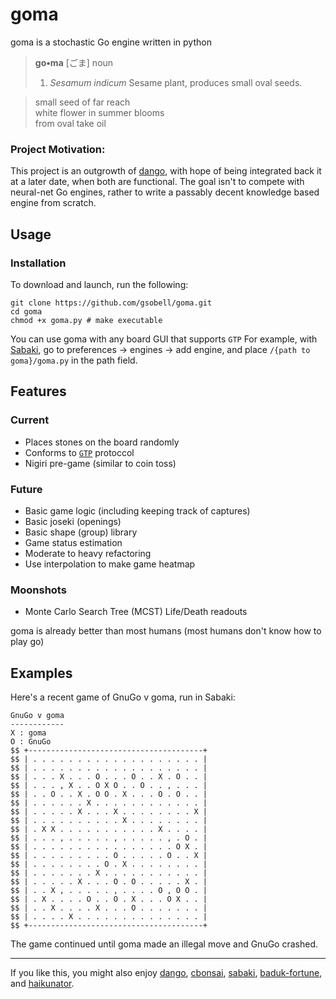 # goma
goma is a stochastic Go engine written in python

> **go•ma** [ごま]
> noun
> 1. *Sesamum indicum* Sesame plant, produces small oval seeds.

>small seed of far reach <br>
>white flower in summer blooms <br>
>from oval take oil

### Project Motivation:
This project is an outgrowth of [dango](https://github.com/gsobell/dango), with hope of being integrated back it at a later date, when both are functional. The goal isn't to compete with neural-net Go engines, rather to write a passably decent knowledge based engine from scratch.

## Usage
### Installation
To download and launch, run the following:
```shell
git clone https://github.com/gsobell/goma.git
cd goma
chmod +x goma.py # make executable
```
You can use goma with any board GUI that supports `GTP` For example, with [Sabaki](https://github.com/SabakiHQ/Sabaki), go to preferences -> engines -> add engine, and place `/{path to goma}/goma.py` in the path field.

## Features

### Current
* Places stones on the board randomly
* Conforms to [`GTP`](https://www.lysator.liu.se/~gunnar/gtp/) protoccol
* Nigiri pre-game (similar to coin toss)

### Future
* Basic game logic (including keeping track of captures)
* Basic joseki (openings)
* Basic shape (group) library
* Game status estimation
* Moderate to heavy refactoring
* Use interpolation to make game heatmap

### Moonshots
* Monte Carlo Search Tree (MCST) Life/Death readouts

goma is already better than most humans (most humans don't know how to play go)

## Examples

Here's a recent game of GnuGo v goma, run in Sabaki:
```
GnuGo v goma
------------
X : goma
O : GnuGo
$$ +---------------------------------------+
$$ | . . . . . . . . . . . . . . . . . . . |
$$ | . . . . . . . . . . . . . . . . . . . |
$$ | . . . X . . . O . . . O . . X . O . . |
$$ | . . . , X . . O X O . . O . . , . . . |
$$ | . . O . . X . O O . X . . . O . O . . |
$$ | . . . . . . X . . . . . . . . . . . . |
$$ | . . . . . X . . . X . . . . . . . . X |
$$ | . . . . . . . . . . X . . . . . . . . |
$$ | . X X . . . . . . . . . . . X . . . . |
$$ | . . . , . . . . . , . . . . . , . O . |
$$ | . . . . . . . . . . . . . . . . O X . |
$$ | . . . . . . . . . O . . . . . O . . X |
$$ | . . . . . . . . O . X . . . . . . . . |
$$ | . . . . . . . X . . . . . . . . . . . |
$$ | . . . . . X . . . O . O . . . . . X . |
$$ | . . X , . . . . . , . . . . O , O O . |
$$ | . X . . . . O . . O . X . . . O X . . |
$$ | . . X . . . . X . . . O . . . . . . . |
$$ | . . . . X . . . . . . . . . . . . . . |
$$ +---------------------------------------+
```
The game continued until goma made an illegal move and GnuGo crashed.

***

If you like this, you might also enjoy [dango](https://github.com/gsobell/dango), [cbonsai](https://gitlab.com/jallbrit/cbonsai), [sabaki](https://github.com/SabakiHQ/Sabaki), [baduk-fortune](https://github.com/gsobell/baduk-fortune), and [haikunator](https://github.com/usmanbashir/haikunator).
